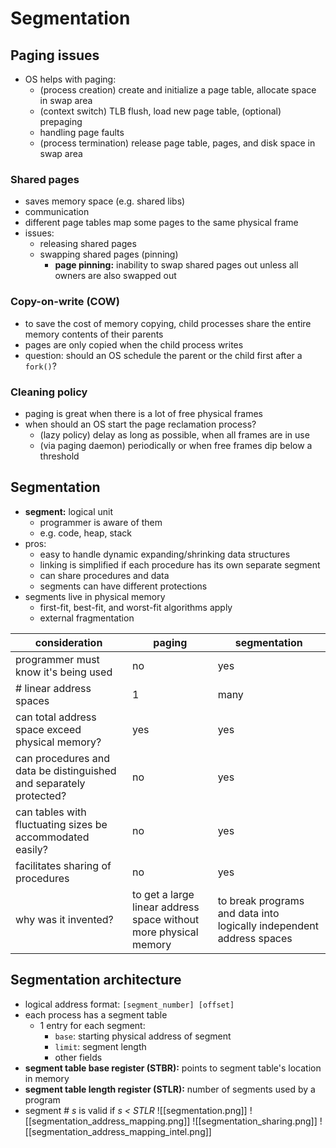 # Segmentation

## Paging issues
- OS helps with paging:
    - (process creation) create and initialize a page table, allocate space in swap area
    - (context switch) TLB flush, load new page table, (optional) prepaging
    - handling page faults
    - (process termination) release page table, pages, and disk space in swap area

### Shared pages
- saves memory space (e.g. shared libs)
- communication
- different page tables map some pages to the same physical frame
- issues:
    - releasing shared pages
    - swapping shared pages (pinning)
        - **page pinning:** inability to swap shared pages out unless all owners are also swapped out

### Copy-on-write (COW)
- to save the cost of memory copying, child processes share the entire memory contents of their parents
- pages are only copied when the child process writes
- question: should an OS schedule the parent or the child first after a `fork()`?

### Cleaning policy
- paging is great when there is a lot of free physical frames
- when should an OS start the page reclamation process?
    - (lazy policy) delay as long as possible, when all frames are in use
    - (via paging daemon) periodically or when free frames dip below a threshold

## Segmentation
- **segment:** logical unit
    - programmer is aware of them
    - e.g. code, heap, stack
- pros:
    - easy to handle dynamic expanding/shrinking data structures
    - linking is simplified if each procedure has its own separate segment
    - can share procedures and data
    - segments can have different protections
- segments live in physical memory
    - first-fit, best-fit, and worst-fit algorithms apply
    - external fragmentation

| consideration | paging | segmentation |
|---|---|---|
| programmer must know it's being used | no | yes |
| # linear address spaces | 1 | many |
| can total address space exceed physical memory? | yes | yes |
| can procedures and data be distinguished and separately protected? | no | yes |
| can tables with fluctuating sizes be accommodated easily? | no | yes |
| facilitates sharing of procedures | no | yes |
| why was it invented? | to get a large linear address space without more physical memory | to break programs and data into logically independent address spaces |

## Segmentation architecture
- logical address format: `[segment_number] [offset]`
- each process has a segment table
    - 1 entry for each segment:
        - `base`: starting physical address of segment
        - `limit`: segment length
        - other fields
- **segment table base register (STBR):** points to segment table's location in memory
- **segment table length register (STLR):** number of segments used by a program
- segment # *s* is valid if *s < STLR*
![[segmentation.png]]
![[segmentation_address_mapping.png]]
![[segmentation_sharing.png]]
![[segmentation_address_mapping_intel.png]]